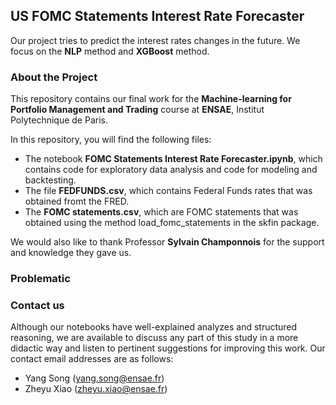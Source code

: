 ## US FOMC Statements Interest Rate Forecaster

Our project tries to predict the interest rates changes in the future. We focus on the **NLP** method and **XGBoost** method.

  
### About the Project
This repository contains our final work for the **Machine-learning for Portfolio Management and Trading** course at **ENSAE**, Institut Polytechnique de Paris.

In this repository, you will find the following files:
* The notebook **FOMC Statements Interest Rate Forecaster.ipynb**, which contains code for exploratory data analysis and code for modeling and backtesting.
* The file **FEDFUNDS.csv**, which contains Federal Funds rates that was obtained fromt the FRED.
* The **FOMC statements.csv**, which are FOMC statements that was obtained using the method load_fomc_statements in the skfin package.


We would also like to thank Professor **Sylvain Champonnois** for the support and knowledge they gave us.

### Problematic


### Contact us

Although our notebooks have well-explained analyzes and structured reasoning, we are available to discuss any part of this study in a more didactic way and listen to pertinent suggestions for improving this work. Our contact email addresses are as follows:

* Yang Song (yang.song@ensae.fr)
* Zheyu Xiao (zheyu.xiao@ensae.fr)
<br>
